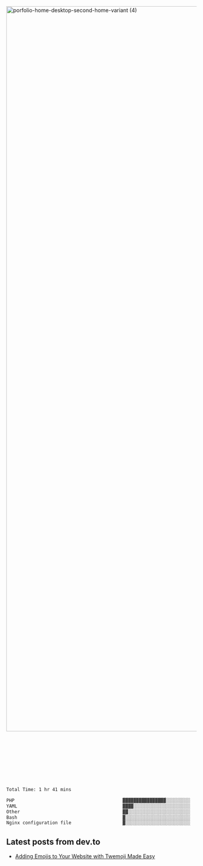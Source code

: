 <img width="1920" alt="porfolio-home-desktop-second-home-variant (4)" src="https://user-images.githubusercontent.com/44812120/231556360-1ee1d327-1a45-4bda-a93d-dd32a34149e4.png">
 
 
 
 
 
 <br><br><br><br><br><br><br>
<!--START_SECTION:waka-->

```txt
Total Time: 1 hr 41 mins

PHP                                        ▓▓▓▓▓▓▓▓▓▓▓▓▓▓▓▓░░░░░░░░░   65.67 %
YAML                                       ▓▓▓▓░░░░░░░░░░░░░░░░░░░░░   17.94 %
Other                                      ▓▓░░░░░░░░░░░░░░░░░░░░░░░   08.24 %
Bash                                       ▓░░░░░░░░░░░░░░░░░░░░░░░░   05.97 %
Nginx configuration file                   ▓░░░░░░░░░░░░░░░░░░░░░░░░   02.18 %
```

<!--END_SECTION:waka-->

## Latest posts from dev.to
<!-- MEDIUM-STORY-LIST:START -->
- [Adding Emojis to Your Website with Twemoji Made Easy](https://dev.to/danielsebesta/adding-emojis-to-your-website-with-twemoji-made-easy-mc8)
<!-- MEDIUM-STORY-LIST:END -->

